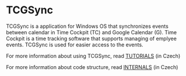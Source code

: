 # TCGSync

TCGSync is a application for Windows OS that synchronizes events between calendar in Time Cockpit (TC) and Google Calendar (G). Time Cockpit is a time tracking software that supports managing of emplyee events. TCGSync is used for easier access to the events.

For more information about using TCGSync, read [TUTORIALS](TUTORIALS.pdf) (in Czech)

For more information about code structure, read [INTERNALS](INTERNALS.md) (in Czech)
